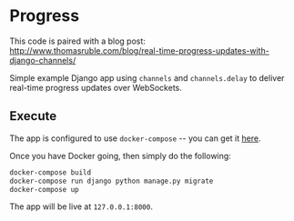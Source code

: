 # Progress

This code is paired with a blog post: http://www.thomasruble.com/blog/real-time-progress-updates-with-django-channels/

Simple example Django app using `channels` and `channels.delay` to deliver real-time progress updates over WebSockets.

## Execute

The app is configured to use `docker-compose` -- you can get it [here](https://docs.docker.com/compose/).

Once you have Docker going, then simply do the following:

```bash
docker-compose build
docker-compose run django python manage.py migrate
docker-compose up
```

The app will be live at `127.0.0.1:8000`.

